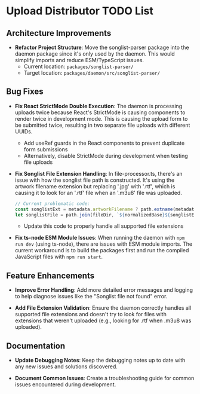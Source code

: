 # Upload Distributor TODO List

## Architecture Improvements

- **Refactor Project Structure**: Move the songlist-parser package into the daemon package since it's only used by the daemon. This would simplify imports and reduce ESM/TypeScript issues.
  - Current location: `packages/songlist-parser/`
  - Target location: `packages/daemon/src/songlist-parser/`

## Bug Fixes

- **Fix React StrictMode Double Execution**: The daemon is processing uploads twice because React's StrictMode is causing components to render twice in development mode. This is causing the upload form to be submitted twice, resulting in two separate file uploads with different UUIDs.
  - Add useRef guards in the React components to prevent duplicate form submissions
  - Alternatively, disable StrictMode during development when testing file uploads

- **Fix Songlist File Extension Handling**: In file-processor.ts, there's an issue with how the songlist file path is constructed. It's using the artwork filename extension but replacing '.jpg' with '.rtf', which is causing it to look for an '.rtf' file when an '.m3u8' file was uploaded.
  ```typescript
  // Current problematic code:
  const songlistExt = metadata.artworkFilename ? path.extname(metadata.artworkFilename).replace('.jpg', '.rtf') : '.rtf';
  let songlistFile = path.join(fileDir, `${normalizedBase}${songlistExt}`);
  ```
  - Update this code to properly handle all supported file extensions

- **Fix ts-node ESM Module Issues**: When running the daemon with `npm run dev` (using ts-node), there are issues with ESM module imports. The current workaround is to build the packages first and run the compiled JavaScript files with `npm run start`.

## Feature Enhancements

- **Improve Error Handling**: Add more detailed error messages and logging to help diagnose issues like the "Songlist file not found" error.

- **Add File Extension Validation**: Ensure the daemon correctly handles all supported file extensions and doesn't try to look for files with extensions that weren't uploaded (e.g., looking for .rtf when .m3u8 was uploaded).

## Documentation

- **Update Debugging Notes**: Keep the debugging notes up to date with any new issues and solutions discovered.

- **Document Common Issues**: Create a troubleshooting guide for common issues encountered during development.
